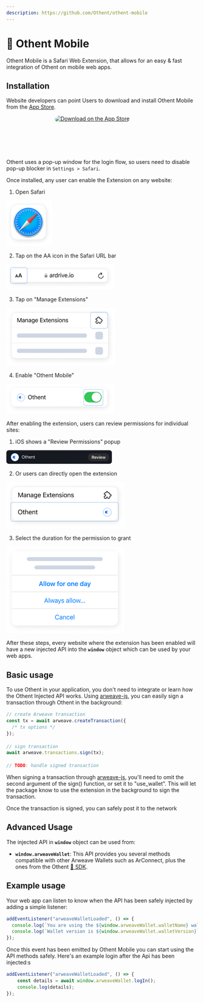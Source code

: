 ```yaml
---
description: https://github.com/Othent/othent-mobile
---
```


# 📱 Othent Mobile

Othent Mobile is a Safari Web Extension, that allows for an easy & fast
integration of Othent on mobile web apps.&#x20;

## Installation <a href="#installation" id="installation"></a>

Website developers can point Users to download and install Othent Mobile from the [App Store](https://apps.apple.com/us/app/othent/id6452839166).

<div style="display: flex; align-items: center; justify-content: center"><a href="https://apps.apple.com/us/app/othent/id6452839166?itsct=apps_box_badge&amp;itscg=30200" style="display: inline-block; overflow: hidden; border-radius: 13px; width: 250px; height: 83px;"><img src="https://tools.applemediaservices.com/api/badges/download-on-the-app-store/white/en-us?size=250x83&amp;releaseDate=1692576000" alt="Download on the App Store" style="border-radius: 13px; width: 250px; height: 83px;"></a></div>

<meta name="apple-itunes-app" content="app-id=6452839166">

<br/>

Othent uses a pop-up window for the login flow, so users need to disable pop-up blocker in `Settings > Safari`.

Once installed, any user can enable the Extension on any website:

1. Open Safari

![Safari](../.gitbook/assets/othent-mobile/01.safari.icon.png)

2. Tap on the AA icon in the Safari URL bar

![Safari URL Bar](../.gitbook/assets/othent-mobile/02.url.bar.png)

3. Tap on "Manage Extensions"

![Manage Extensions](../.gitbook/assets/othent-mobile/03.manage.extensions.png)

4. Enable "Othent Mobile"

![Enable Othent](../.gitbook/assets/othent-mobile/04.enable.othent.png)

After enabling the extension, users can review permissions for individual sites:

1. iOS shows a "Review Permissions" popup

![Review Permissions](../.gitbook/assets/othent-mobile/05.review.permissions.png)

2. Or users can directly open the extension

![Open Othent Popup](../.gitbook/assets/othent-mobile/06.open.othent.popup.png)

3. Select the duration for the permission to grant

![Permissions](../.gitbook/assets/othent-mobile/07.permisions.png)

After these steps, every website where the extension has been enabled will have a new injected API into the **`window`** object which can be used by your web apps.

## Basic usage <a href="#basic-usage" id="basic-usage"></a>

To use Othent in your application, you don't need to integrate or learn how the Othent Injected API works. Using [arweave-js](https://npmjs.com/arweave), you can easily sign a transaction through Othent in the background:

```javascript
// create Arweave transaction
const tx = await arweave.createTransaction({
  /* tx options */
});

// sign transaction
await arweave.transactions.sign(tx);

// TODO: handle signed transaction
```

When signing a transaction through [arweave-js](https://npmjs.com/arweave), you'll need to omit the second argument of the sign() function, or set it to "use_wallet". This will let the package know to use the extension in the background to sign the transaction.

Once the transaction is signed, you can safely post it to the network

## Advanced Usage <a href="#advanced-usage" id="advanced-usage"></a>

The injected API in **`window`** object can be used from:

- **`window.arweaveWallet`**: This API provides you several methods compatible with other Arweave Wallets such as ArConnect, plus the ones from the Othent [🥪 SDK](./sdk.md).

## Example usage

Your web app can listen to know when the API has been safely injected by adding a simple listener:

```javascript
addEventListener("arweaveWalletLoaded", () => {
  console.log(`You are using the ${window.arweaveWallet.walletName} wallet.`);
  console.log(`Wallet version is ${window.arweaveWallet.walletVersion}`);
});
```

Once this event has been emitted by Othent Mobile you can start using the API methods safely. Here's an example login after the Api has been injected:s

```javascript
addEventListener("arweaveWalletLoaded", () => {
    const details = await window.arweaveWallet.logIn();
    console.log(details);
});
```
